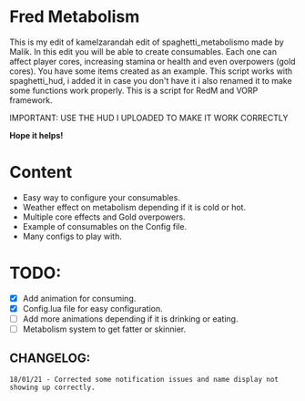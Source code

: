 # Fred Metabolism

 This is my edit of kamelzarandah edit of spaghetti_metabolismo made by Malik. In this edit you will be able to create consumables. Each one can affect player cores, increasing stamina or health and even overpowers (gold cores). You have some items created as an example. This script works with spaghetti_hud, i added it in case you don't have it i also renamed it to make some functions work properly. This is a script for RedM and VORP framework.

 IMPORTANT: USE THE HUD I UPLOADED TO MAKE IT WORK CORRECTLY

 **Hope it helps!**

# Content

- Easy way to configure your consumables.
- Weather effect on metabolism depending if it is cold or hot. 
- Multiple core effects and Gold overpowers.
- Example of consumables on the Config file.
- Many configs to play with.


# TODO: 

- [X] Add animation for consuming. 
- [X] Config.lua file for easy configuration.
- [ ] Add more animations depending if it is drinking or eating.
- [ ] Metabolism system to get fatter or skinnier.

## CHANGELOG:

```
18/01/21 - Corrected some notification issues and name display not showing up correctly.
```